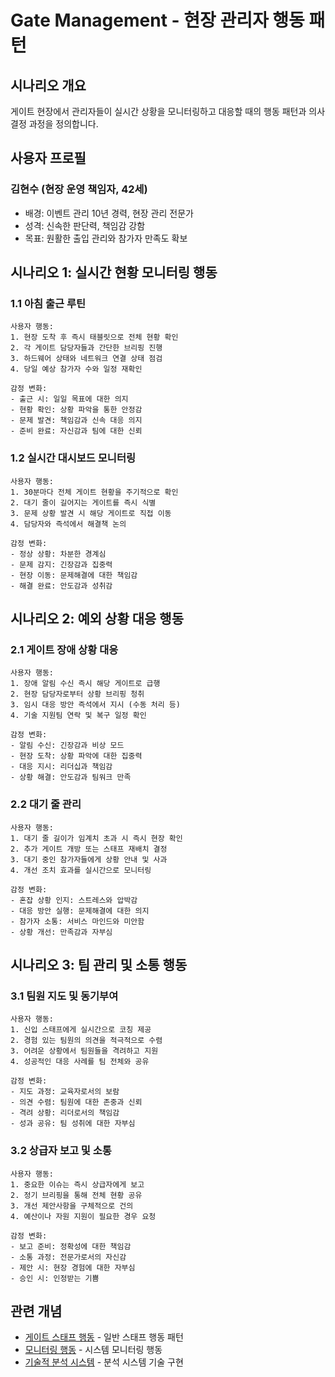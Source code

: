 # Gate Management - 현장 관리자 행동 패턴

## 시나리오 개요

게이트 현장에서 관리자들이 실시간 상황을 모니터링하고 대응할 때의 행동 패턴과 의사결정 과정을 정의합니다.

## 사용자 프로필

### 김현수 (현장 운영 책임자, 42세)
- 배경: 이벤트 관리 10년 경력, 현장 관리 전문가
- 성격: 신속한 판단력, 책임감 강함
- 목표: 원활한 출입 관리와 참가자 만족도 확보

## 시나리오 1: 실시간 현황 모니터링 행동

### 1.1 아침 출근 루틴
```
사용자 행동:
1. 현장 도착 후 즉시 태블릿으로 전체 현황 확인
2. 각 게이트 담당자들과 간단한 브리핑 진행
3. 하드웨어 상태와 네트워크 연결 상태 점검
4. 당일 예상 참가자 수와 일정 재확인

감정 변화:
- 출근 시: 일일 목표에 대한 의지
- 현황 확인: 상황 파악을 통한 안정감
- 문제 발견: 책임감과 신속 대응 의지
- 준비 완료: 자신감과 팀에 대한 신뢰
```

### 1.2 실시간 대시보드 모니터링
```
사용자 행동:
1. 30분마다 전체 게이트 현황을 주기적으로 확인
2. 대기 줄이 길어지는 게이트를 즉시 식별
3. 문제 상황 발견 시 해당 게이트로 직접 이동
4. 담당자와 즉석에서 해결책 논의

감정 변화:
- 정상 상황: 차분한 경계심
- 문제 감지: 긴장감과 집중력
- 현장 이동: 문제해결에 대한 책임감
- 해결 완료: 안도감과 성취감
```

## 시나리오 2: 예외 상황 대응 행동

### 2.1 게이트 장애 상황 대응
```
사용자 행동:
1. 장애 알림 수신 즉시 해당 게이트로 급행
2. 현장 담당자로부터 상황 브리핑 청취
3. 임시 대응 방안 즉석에서 지시 (수동 처리 등)
4. 기술 지원팀 연락 및 복구 일정 확인

감정 변화:
- 알림 수신: 긴장감과 비상 모드
- 현장 도착: 상황 파악에 대한 집중력
- 대응 지시: 리더십과 책임감
- 상황 해결: 안도감과 팀워크 만족
```

### 2.2 대기 줄 관리
```
사용자 행동:
1. 대기 줄 길이가 임계치 초과 시 즉시 현장 확인
2. 추가 게이트 개방 또는 스태프 재배치 결정
3. 대기 중인 참가자들에게 상황 안내 및 사과
4. 개선 조치 효과를 실시간으로 모니터링

감정 변화:
- 혼잡 상황 인지: 스트레스와 압박감
- 대응 방안 실행: 문제해결에 대한 의지
- 참가자 소통: 서비스 마인드와 미안함
- 상황 개선: 만족감과 자부심
```

## 시나리오 3: 팀 관리 및 소통 행동

### 3.1 팀원 지도 및 동기부여
```
사용자 행동:
1. 신입 스태프에게 실시간으로 코칭 제공
2. 경험 있는 팀원의 의견을 적극적으로 수렴
3. 어려운 상황에서 팀원들을 격려하고 지원
4. 성공적인 대응 사례를 팀 전체와 공유

감정 변화:
- 지도 과정: 교육자로서의 보람
- 의견 수렴: 팀원에 대한 존중과 신뢰
- 격려 상황: 리더로서의 책임감
- 성과 공유: 팀 성취에 대한 자부심
```

### 3.2 상급자 보고 및 소통
```
사용자 행동:
1. 중요한 이슈는 즉시 상급자에게 보고
2. 정기 브리핑을 통해 전체 현황 공유
3. 개선 제안사항을 구체적으로 건의
4. 예산이나 자원 지원이 필요한 경우 요청

감정 변화:
- 보고 준비: 정확성에 대한 책임감
- 소통 과정: 전문가로서의 자신감
- 제안 시: 현장 경험에 대한 자부심
- 승인 시: 인정받는 기쁨
```

## 관련 개념
- [게이트 스태프 행동](./staff-scenarios.md) - 일반 스태프 행동 패턴
- [모니터링 행동](./monitoring-scenarios.md) - 시스템 모니터링 행동
- [기술적 분석 시스템](../../system-scenarios/gate-management/analytics-scenarios.md) - 분석 시스템 기술 구현
